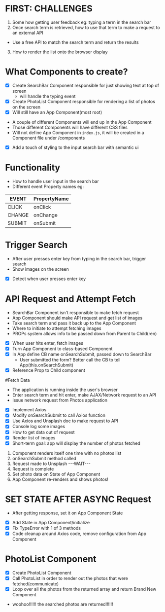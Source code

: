 # FIRST: CHALLENGES
1. Some how getting user feedback
eg: typing a term in the search bar
2. Once search term is retrieved, how to use that term to make a request to an external API
- Use a free API to match the search term and return the results
3. How to render the list onto the browser display

# What Components to create?
- [x] Create SearchBar Component responsible for just showing text at top of screen
  - will handle the typing event
- [x] Create PhotoList Component responsible for rendering a list of photos on the screen
- [x] Will still have an App Component(most root)

- A couple of different Components will end up in the App Component
- Those different Components will have different CSS files
- Will not define App Component in `index.js`, it will be created in a Component file under /components

- [x] Add a touch of styling to the input search bar with semantic ui

# Functionality
- How to handle user input in the search bar
- Different event Property names
eg:

EVENT | PropertyName
-- | --
CLICK | onClick
CHANGE | onChange
SUBMIT | onSubmit

# Trigger Search
- After user presses enter key from typing in the search bar, trigger search
- Show images on the screen

- [x] Detect when user presses enter key

# API Request and Attempt Fetch
- SearchBar Component isn't responsible to make fetch request
- App Component should make API request and get list of images
- Take search term and pass it back up to the App Component
- Where to initiate to attempt fetching images
- PROPs system allows info to be passed down from Parent to Child(ren)

- [x] When user hits enter, fetch images
- [x] Turn App Component to class-based Component
- [x] In App define CB name onSearchSubmit, passed down to SearchBar
  - User submitted the form? Better call the CB to tell App(this.onSearchSubmit)
- [x] Reference Prop to Child component

#Fetch Data
- The application is running inside the user's browser
- Enter search term and hit enter, make AJAX/Network request to an API
- Issue network request from Photos application

- [x] Implement Axios
- [x] Modify onSearchSubmit to call Axios function
- [x] Use Axios and Unsplash doc to make request to API
- [x] Console log some images
- [x] How to get data out of request
- [x] Render list of images
- [x] Short-term goal: app will display the number of photos fetched

1. Component renders itself one time with no photos list
2. onSearchSubmit method called
3. Request made to Unsplash
---WAIT---
4. Request is complete
5. Set photo data on State of App Component
6. App Component re-renders and shows photos!

# SET STATE AFTER ASYNC Request
- After getting response, set it on App Component State

- [x] Add State in App Component/initialize
- [x] Fix TypeError with 1 of 3 methods
- [x] Code cleanup around Axios code, remove configuration from App Component

# PhotoList Component
- [x] Create PhotoList Component
- [x] Call PhotoList in order to render out the photos that were fetched(communicate)
- [x] Loop over all the photos from the returned array and return Brand New Component

- woohoo!!!!!! the searched photos are returned!!!!!!
